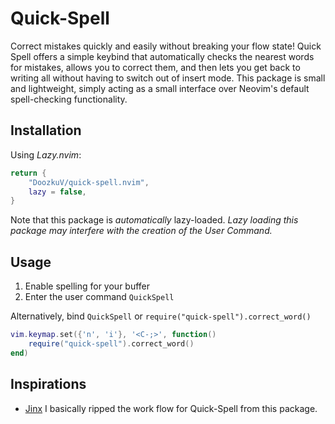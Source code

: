 # Quick-Spell 

Correct mistakes quickly and easily without breaking your flow state! Quick Spell offers a simple keybind that automatically checks the nearest words for mistakes, allows you to correct them, and then lets you get back to writing all without having to switch out of insert mode. This package is small and lightweight, simply acting as a small interface over Neovim's default spell-checking functionality. 

## Installation 
Using *Lazy.nvim*:
```lua
return {
    "DoozkuV/quick-spell.nvim",
    lazy = false, 
}
```
Note that this package is *automatically* lazy-loaded. *Lazy loading this package may interfere with the creation of the User Command.*

## Usage 
1. Enable spelling for your buffer
2. Enter the user command `QuickSpell`

Alternatively, bind `QuickSpell` or `require("quick-spell").correct_word() `
```lua
vim.keymap.set({'n', 'i'}, '<C-;>', function()
    require("quick-spell").correct_word() 
end)
```
## Inspirations
- [Jinx](https://github.com/minad/jinx) I basically ripped the work flow for Quick-Spell from this package. 

